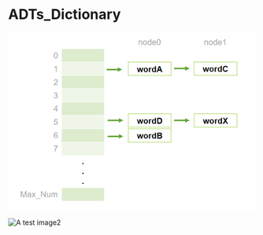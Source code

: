 # ADTs_Dictionary



![A test image](images/2022-04-22_001739.png)

![A test image2](2022-04-22_001739.jpg)

